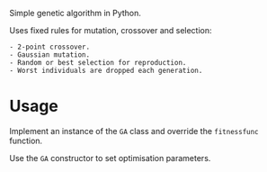 Simple genetic algorithm in Python.

Uses fixed rules for mutation, crossover and selection:

    - 2-point crossover.
    - Gaussian mutation.
    - Random or best selection for reproduction.
    - Worst individuals are dropped each generation.

# Usage
Implement an instance of the `GA` class and override the `fitnessfunc` function.

Use the `GA` constructor to set optimisation parameters.
